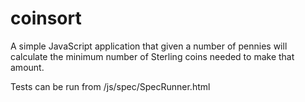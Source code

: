 coinsort
========

A simple JavaScript application that given a number of pennies will calculate the minimum number of Sterling coins needed to make that amount.

Tests can be run from /js/spec/SpecRunner.html